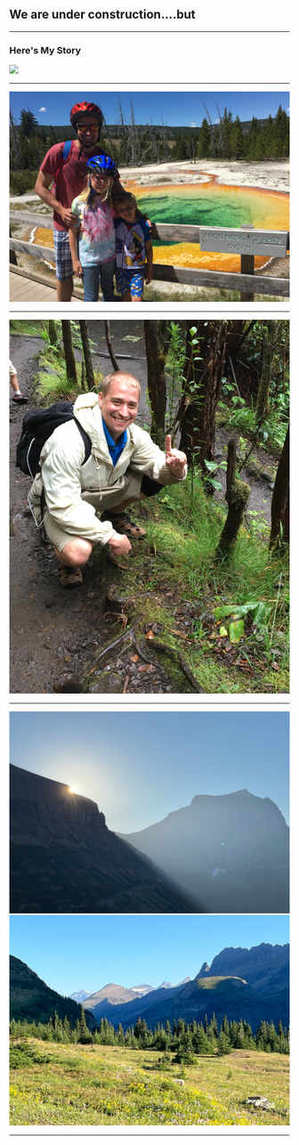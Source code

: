 ## We are under construction....but

---

### Here's My Story 
<img src="images/glacierlake.jpg?raw=true"/>


---
<img src="images/IMG_4849.JPG?raw=true"/>

---
<img src="images/IMG_6602.JPG?raw=true"/>

---
<img src="images/sunrise.jpg?raw=true"/>

<img src="images/mountains.jpg?raw=true"/>

---

